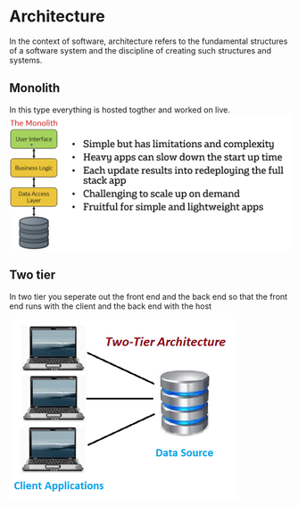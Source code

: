 # Architecture
In the context of software, architecture refers to the fundamental structures of a software system and the discipline of creating such structures and systems.

## Monolith
In this type everything is hosted togther and worked on live. 
![Monolith image](/Documentation/resources/monolith.png)

## Two tier
In two tier you seperate out the front end and the back end so that the front end runs with the client and the back end with the host

![Two tier](/Documentation/resources/two-tier-architecture.png)